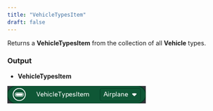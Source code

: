 ```yaml
---
title: "VehicleTypesItem"
draft: false
---
```

Returns a **VehicleTypesItem** from the collection of all **Vehicle** types.
### Output
-   **VehicleTypesItem**

![VehicleTypesItem](https://raw.githubusercontent.com/battlefield-portal-community/Image-CDN/main/portal_blocks/VehicleTypesItem.png)